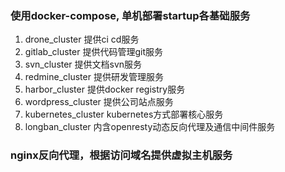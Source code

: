 ### 使用docker-compose, 单机部署startup各基础服务
1. drone_cluster 提供ci cd服务
2. gitlab_cluster 提供代码管理git服务
3. svn_cluster 提供文档svn服务
4. redmine_cluster 提供研发管理服务
5. harbor_cluster 提供docker registry服务
6. wordpress_cluster 提供公司站点服务
7. kubernetes_cluster kubernetes方式部署核心服务
8. longban_cluster 内含openresty动态反向代理及通信中间件服务

### nginx反向代理，根据访问域名提供虚拟主机服务
